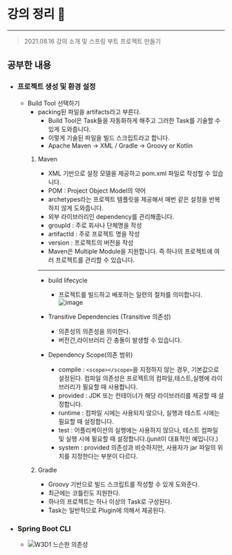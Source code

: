 # 강의 정리 🚀
___

> 2021.08.16 강의 소개 및 스프링 부트 프로젝트 만들기

## 공부한 내용

- ### 프로젝트 생성 및 환경 설정 ###

    - Build Tool 선택하기
         - packing된 파일을 artifacts라고 부른다.
            - Build Tool은 Task들을 자동화하게 해주고 그러한 Task를 기술할 수 있게 도와줍니다.
            - 이렇게 기술된 파일을 빌드 스크립트라고 합니다.
            - Apache Maven -> XML / Gradle -> Groovy or Kotlin
        1. Maven
            - XML 기반으로 설정 모델을 제공하고 pom.xml 파일로 작성할 수 있습니다.
            - POM : Project Object Model의 약어
            - archetypes라는 프로젝트 템플릿을 제공해서 매번 같은 설정을 반복하지 않게 도와줍니다. 
            - 외부 라이브러리인 dependency를 관리해줍니다. 
            - groupId : 주로 회사나 단체명을 작성
            - artifactId : 주로 프로젝트 명을 작성
            - version : 프로젝트의 버전을 작성
            - Maven은 Multiple Module을 지원합니다. 즉 하나의 프로젝트에 여러 프로젝트를 관리할 수 있습니다.

            ___
            - build lifecycle
                - 프로젝트를 빌드하고 배포하는 일련의 절차를 의미합니다.
                ![image](https://user-images.githubusercontent.com/73347933/129563694-cdc60439-4349-44c8-b5c5-fee4d11996d0.png)

            - Transitive Dependencies (Transitive 의존성)
                - 의존성의 의존성을 의미한다.
                - 버전간,라이브러리 간 충돌이 발생할 수 있습니다.

            - Dependency Scope(의존 범위)
                - compile : ```<scope></scope>```을 지정하지 않는 경우, 기본값으로 설정된다. 컴파일 의존성은 프로젝트의 컴파일,테스트,실행에 라이브러리가 필요할 때 사용합니다.
                - provided : JDK 또는 컨테이너가 해당 라이브러리를 제공할 때 설정합니다. 
                - runtime : 컴파일 시에는 사용되지 않으나, 실행과 테스트 시에는 필요할 때 설정합니다.
                - test : 어플리케이션의 실행에는 사용하지 않으나, 테스트 컴파일 및 실행 시에 필요할 때 설정합니다.(junit이 대표적인 예입니다.)
                - system : provided 의존성과 비슷하지만, 사용자가 jar 파일의 위치를 지정한다는 부분이 다르다.

        
        2. Gradle
            - Groovy 기반으로 빌드 스크립트를 작성할 수 있게 도와준다.
            - 최근에는 코틀린도 지원한다. 
            - 하나의 프로젝트는 하나 이상의 Task로 구성된다.
            - Task는 일반적으로 Plugin에 의해서 제공된다.

- ### Spring Boot CLI ###
    - ![W3D1 느슨한 의존성](https://user-images.githubusercontent.com/73347933/129566256-173a5a1b-fe43-42e2-a880-94301ad6e7b3.png)





  